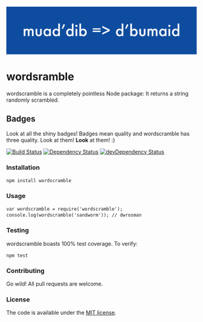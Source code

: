 ![](/banner.png)

# wordsramble
wordscramble is a completely pointless Node package: It returns a string randomly scrambled.

## Badges
Look at all the shiny badges! Badges mean quality and wordscramble has three quality. Look at them! **Look** at them! :)

[![Build Status](https://travis-ci.org/bhalash/wordscramble.svg?branch=master)](https://travis-ci.org/bhalash/wordscramble)
[![Dependency Status](https://david-dm.org/bhalash/wordscramble.svg)](https://david-dm.org/bhalash/wordscramble)
[![devDependency Status](https://david-dm.org/bhalash/wordscramble/dev-status.svg)](https://david-dm.org/bhalash/wordscramble#info=devDependencies)

### Installation

    npm install wordscramble

### Usage

    var wordscramble = require('wordscramble');
    console.log(wordscramble('sandworm')); // dwrosman

### Testing
wordscramble boasts 100% test coverage. To verify:

    npm test

### Contributing
Go wild! All pull requests are welcome.

### License
The code is available under the [MIT license](/LICENSE).

